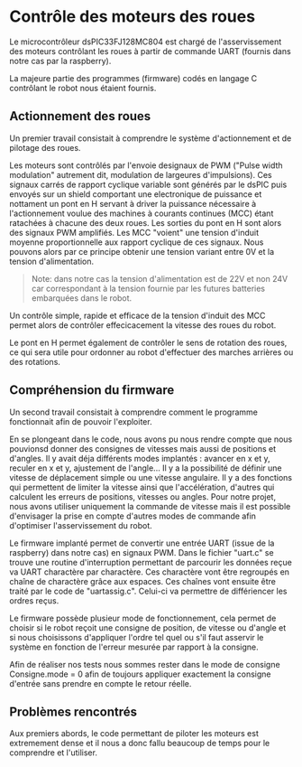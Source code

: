 # Contrôle des moteurs des roues

Le microcontrôleur dsPIC33FJ128MC804 est chargé de l'asservissement des moteurs contrôlant les roues à partir de commande UART (fournis dans notre cas par la raspberry).

La majeure partie des programmes (firmware) codés en langage C contrôlant le robot nous étaient fournis.

## Actionnement des roues

Un premier travail consistait à comprendre le système d'actionnement et de pilotage des roues.

Les moteurs sont contrôlés par l'envoie designaux de PWM ("Pulse width modulation" autrement dit, modulation de largeures d'impulsions). Ces signaux carrés de rapport cyclique variable sont générés par le dsPIC puis envoyés sur un shield comportant une electronique de puissance et nottament un pont en H servant à driver la puissance nécessaire à l'actionnement voulue des machines à courants continues (MCC) étant ratachées à chacune des deux roues. Les sorties du pont en H sont alors des signaux PWM amplifiés. Les MCC "voient" une tension d'induit moyenne proportionnelle aux rapport cyclique de ces signaux. Nous pouvons alors par ce principe obtenir une tension variant entre 0V et la tension d'alimentation.
> Note: dans notre cas la tension d'alimentation est de 22V et non 24V car correspondant à la tension fournie par les futures batteries embarquées dans le robot.

Un contrôle simple, rapide et efficace de la tension d'induit des MCC permet alors de contrôler effecicacement la vitesse des roues du robot.

Le pont en H permet également de contrôler le sens de rotation des roues, ce qui sera utile pour ordonner au robot d'effectuer des marches arrières ou des rotations. 

## Compréhension du firmware

Un second travail consistait à comprendre comment le programme fonctionnait afin de pouvoir l'exploiter.

En se plongeant dans le code, nous avons pu nous rendre compte que nous pouvionsd donner des consignes de vitesses mais aussi de positions et d'angles. Il y avait déja différents modes implantés : avancer en x et y, reculer en x et y, ajustement de l'angle... Il y a la possibilité de définir une vitesse de déplacement simple ou une vitesse angulaire. Il y a des fonctions qui permettent de limiter la vitesse ainsi que l'accélération, d'autres qui calculent les erreurs de positions, vitesses ou angles.
Pour notre projet, nous avons utiliser uniquement la commande de vitesse mais il est possible d'envisager la prise en compte d'autres modes de commande afin d'optimiser l'asservissement du robot.

Le firmware implanté permet de convertir une entrée UART (issue de la raspberry) dans notre cas) en signaux PWM. Dans le fichier "uart.c" se trouve une routine d'interruption permettant de parcourir les données reçue va UART charactère par charactère. Ces charactère vont être regroupés en chaîne de charactère grâce aux espaces. Ces chaînes vont ensuite être traité par le code de "uartassig.c". Celui-ci va permettre de différiencer les ordres reçus.

Le firmware possède plusieur mode de fonctionnement, cela permet de choisir si le robot reçoit une consigne de position, de vitesse ou d'angle et si nous choisissons d'appliquer l'ordre tel quel ou s'il faut asservir le système en fonction de l'erreur mesurée par rapport à la consigne.

Afin de réaliser nos tests nous sommes rester dans le mode de consigne Consigne.mode = 0 afin de toujours appliquer exactement la consigne d'entrée sans prendre en compte le retour réelle.

## Problèmes rencontrés

Aux premiers abords, le code permettant de piloter les moteurs est extremement dense et il nous a donc fallu beaucoup de temps pour le comprendre et l'utiliser.

